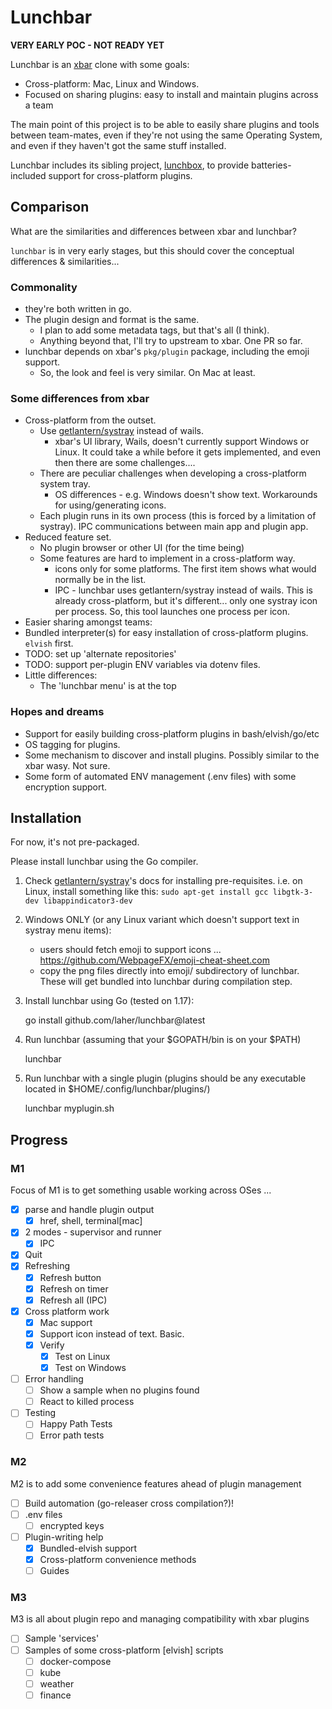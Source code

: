 # Lunchbar

**VERY EARLY POC - NOT READY YET**

Lunchbar is an [xbar](https://github.com/matryer/xbar) clone with some goals:

 * Cross-platform: Mac, Linux and Windows.
 * Focused on sharing plugins: easy to install and maintain plugins across a team

The main point of this project is to be able to easily share plugins and tools between team-mates, even if they're not using the same Operating System, and even if they haven't got the same stuff installed.

Lunchbar includes its sibling project, [lunchbox](https://github.com/laher/lunchbox), to provide batteries-included support for cross-platform plugins.

## Comparison

What are the similarities and differences between xbar and lunchbar?

`lunchbar` is in very early stages, but this should cover the conceptual differences & similarities...

### Commonality

 * they're both written in go.
 * The plugin design and format is the same.
   * I plan to add some metadata tags, but that's all (I think).
   * Anything beyond that, I'll try to upstream to xbar. One PR so far.
 * lunchbar depends on xbar's `pkg/plugin` package, including the emoji support.
   * So, the look and feel is very similar. On Mac at least.

### Some differences from xbar

 * Cross-platform from the outset.
    * Use [getlantern/systray](https://github.com/getlantern/systray) instead of wails.
      * xbar's UI library, Wails, doesn't currently support Windows or Linux. It could take a while before it gets implemented, and even then there are some challenges....
    * There are peculiar challenges when developing a cross-platform system tray.
      * OS differences - e.g. Windows doesn't show text. Workarounds for using/generating icons.
    * Each plugin runs in its own process (this is forced by a limitation of systray). IPC communications between main app and plugin app.
 * Reduced feature set.
   * No plugin browser or other UI (for the time being)
   * Some features are hard to implement in a cross-platform way.
     * icons only for some platforms. The first item shows what would normally be in the list.
     * IPC - lunchbar uses getlantern/systray instead of wails. This is already cross-platform, but it's different... only one systray icon per process. So, this tool launches one process per icon.
 * Easier sharing amongst teams:
  * Bundled interpreter(s) for easy installation of cross-platform plugins. `elvish` first.
  * TODO: set up 'alternate repositories'
  * TODO: support per-plugin ENV variables via dotenv files.
 * Little differences:
   * The 'lunchbar menu' is at the top

### Hopes and dreams

 * Support for easily building cross-platform plugins in bash/elvish/go/etc
 * OS tagging for plugins.
 * Some mechanism to discover and install plugins. Possibly similar to the xbar wasy. Not sure.
 * Some form of automated ENV management (<plugin>.env files) with some encryption support.

## Installation

For now, it's not pre-packaged.

Please install lunchbar using the Go compiler.

 1. Check [getlantern/systray](https://github.com/getlantern/systray)'s docs for installing pre-requisites.
    i.e. on Linux, install something like this: `sudo apt-get install gcc libgtk-3-dev libappindicator3-dev`

 2. Windows ONLY (or any Linux variant which doesn't support text in systray menu items):
      * users should fetch emoji to support icons ... https://github.com/WebpageFX/emoji-cheat-sheet.com
      * copy the png files directly into emoji/ subdirectory of lunchbar. These will get bundled into lunchbar during compilation step.

 2. Install lunchbar using Go (tested on 1.17):

    go install github.com/laher/lunchbar@latest

 3. Run lunchbar (assuming that your $GOPATH/bin is on your $PATH)

    lunchbar

 4. Run lunchbar with a single plugin (plugins should be any executable located in $HOME/.config/lunchbar/plugins/)

    lunchbar myplugin.sh

## Progress

### M1

Focus of M1 is to get something usable working across OSes ...

 - [x] parse and handle plugin output
   - [x] href, shell, terminal[mac]
 - [x] 2 modes - supervisor and runner
   - [x] IPC
 - [x] Quit
 - [x] Refreshing
   - [x] Refresh button
   - [x] Refresh on timer
   - [x] Refresh all (IPC)
 - [x] Cross platform work
   - [x] Mac support
   - [x] Support icon instead of text. Basic.
   - [x] Verify
      - [x] Test on Linux
      - [x] Test on Windows
 - [ ] Error handling
   - [ ] Show a sample when no plugins found
   - [ ] React to killed process
 - [ ] Testing
   - [ ] Happy Path Tests
   - [ ] Error path tests

### M2

M2 is to add some convenience features ahead of plugin management

 - [ ] Build automation (go-releaser cross compilation?)!
 - [ ] .env files
     - [ ] encrypted keys
 - [ ] Plugin-writing help
   - [x] Bundled-elvish support
   - [x] Cross-platform convenience methods
   - [ ] Guides

### M3

M3 is all about plugin repo and managing compatibility with xbar plugins

 - [ ] Sample 'services'
 - [ ] Samples of some cross-platform [elvish] scripts
     - [ ] docker-compose
     - [ ] kube
     - [ ] weather
     - [ ] finance
